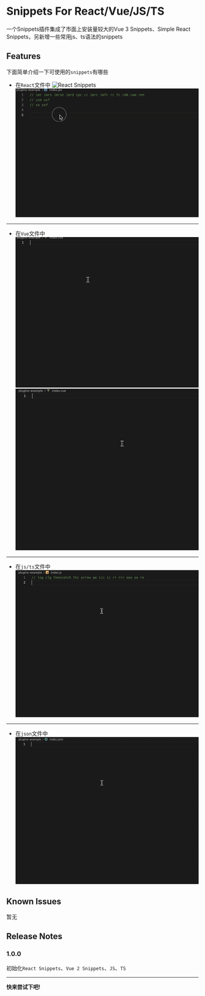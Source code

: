 # Snippets For React/Vue/JS/TS

一个Snippets插件集成了市面上安装量较大的Vue 3 Snippets、Simple React Snippets，另新增一些常用js、ts语法的snippets

## Features

下面简单介绍一下可使用的`snippets`有哪些

* 在`React`文件中
![React Snippets](images/react-ex1.gif)
![React Snippets](images/react-ex2.gif)

---

* 在`Vue`文件中
![Vue Snippets](images/vue-ex1.gif)
![Vue Snippets](images/vue-ex2.gif)

---

* 在`js/ts`文件中
![js/ts Snippets](images/js-ex1.gif)

---

* 在`json`文件中
![json snippets](images/json-exq.gif)


## Known Issues

暂无

## Release Notes

### 1.0.0

初始化`React Snippets`、`Vue 2 Snippets`、`JS`、`TS`

---

**快来尝试下吧!**


